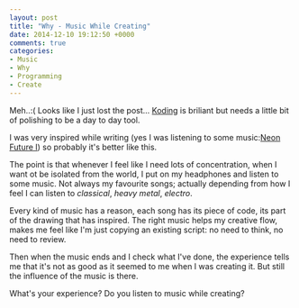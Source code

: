 ```yaml
---
layout: post
title: "Why - Music While Creating"
date: 2014-12-10 19:12:50 +0000
comments: true
categories: 
- Music
- Why
- Programming
- Create
---
```

Meh..:( Looks like I just lost the post...
[Koding](https://koding.com/) is briliant but needs a little bit of polishing to be a day to day tool.

I was very inspired while writing (yes I was listening to some music:[Neon Future I](http://open.spotify.com/album/3KYFjFzw34AhmlxQC8r5W6)) so probably it's better like this.
<!-- more -->
The point is that whenever I feel like I need lots of concentration, when I want ot be isolated from the world, I put on my headphones and listen to some music. Not always my favourite songs; actually depending from how I feel I can listen to *classical*, *heavy metal*, *electro*.

Every kind of music has a reason, each song has its piece of code, its part of the drawing that has inspired. The right music helps my creative flow, makes me feel like I'm just copying an existing script: no need to think, no need to review.

Then when the music ends and I check what I've done, the experience tells me that it's not as good as it seemed to me when I was creating it. But still the influence of the music is there.

What's your experience? Do you listen to music while creating?